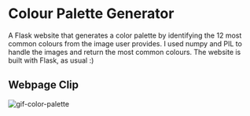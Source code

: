 # Colour Palette Generator
A Flask website that generates a color palette by identifying the 12 most common colours from the image user provides.
I used numpy and PIL to handle the images and return the most common colours.
The website is built with Flask, as usual :) 
## Webpage Clip ##
![gif-color-palette](https://user-images.githubusercontent.com/63314501/116475209-30085780-a882-11eb-9d7c-6a6fe365ef1b.gif)
